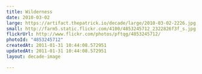 ```yaml
---
title: Wilderness
date: 2010-03-02
large: https://artifact.thepatrick.io/decade/large/2010-03-02-2226.jpg
small: http://farm5.static.flickr.com/4100/4853245712_2322826f3f_s.jpg
flickrUrl: http://www.flickr.com/photos/pftqg/4853245712/
photoId: "4853245712"
createdAt: 2011-01-31 10:44:08.572951
updatedAt: 2011-01-31 10:44:08.572951
layout: decade-image

---
```


